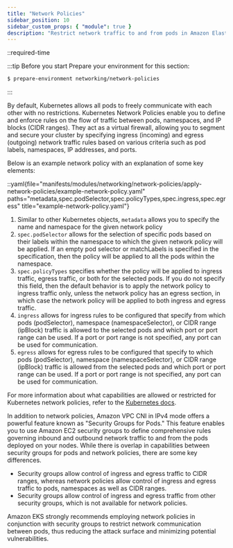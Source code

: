 ```yaml
---
title: "Network Policies"
sidebar_position: 10
sidebar_custom_props: { "module": true }
description: "Restrict network traffic to and from pods in Amazon Elastic Kubernetes Service with network policies."
---
```


::required-time

:::tip Before you start
Prepare your environment for this section:

```bash wait=30 timeout=600
$ prepare-environment networking/network-policies
```

:::

By default, Kubernetes allows all pods to freely communicate with each other with no restrictions. Kubernetes Network Policies enable you to define and enforce rules on the flow of traffic between pods, namespaces, and IP blocks (CIDR ranges). They act as a virtual firewall, allowing you to segment and secure your cluster by specifying ingress (incoming) and egress (outgoing) network traffic rules based on various criteria such as pod labels, namespaces, IP addresses, and ports.

Below is an example network policy with an explanation of some key elements:

::yaml{file="manifests/modules/networking/network-policies/apply-network-policies/example-network-policy.yaml" paths="metadata,spec.podSelector,spec.policyTypes,spec.ingress,spec.egress" title="example-network-policy.yaml"}

1. Similar to other Kubernetes objects, `metadata` allows you to specify the name and namespace for the given network policy
2. `spec.podSelector` allows for the selection of specific pods based on their labels within the namespace to which the given network policy will be applied. If an empty pod selector or matchLabels is specified in the specification, then the policy will be applied to all the pods within the namespace.
3. `spec.policyTypes` specifies whether the policy will be applied to ingress traffic, egress traffic, or both for the selected pods. If you do not specify this field, then the default behavior is to apply the network policy to ingress traffic only, unless the network policy has an egress section, in which case the network policy will be applied to both ingress and egress traffic.
4. `ingress` allows for ingress rules to be configured that specify from which pods (podSelector), namespace (namespaceSelector), or CIDR range (ipBlock) traffic is allowed to the selected pods and which port or port range can be used. If a port or port range is not specified, any port can be used for communication.
5. `egress` allows for egress rules to be configured that specify to which pods (podSelector), namespace (namespaceSelector), or CIDR range (ipBlock) traffic is allowed from the selected pods and which port or port range can be used. If a port or port range is not specified, any port can be used for communication.

For more information about what capabilities are allowed or restricted for Kubernetes network policies, refer to the [Kubernetes docs](https://kubernetes.io/docs/concepts/services-networking/network-policies/).

In addition to network policies, Amazon VPC CNI in IPv4 mode offers a powerful feature known as "Security Groups for Pods." This feature enables you to use Amazon EC2 security groups to define comprehensive rules governing inbound and outbound network traffic to and from the pods deployed on your nodes. While there is overlap in capabilities between security groups for pods and network policies, there are some key differences.

- Security groups allow control of ingress and egress traffic to CIDR ranges, whereas network policies allow control of ingress and egress traffic to pods, namespaces as well as CIDR ranges.
- Security groups allow control of ingress and egress traffic from other security groups, which is not available for network policies.

Amazon EKS strongly recommends employing network policies in conjunction with security groups to restrict network communication between pods, thus reducing the attack surface and minimizing potential vulnerabilities.
